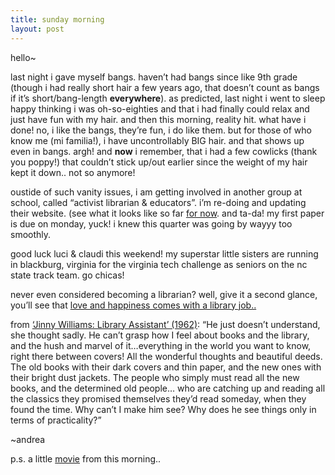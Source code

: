 ```yaml
---
title: sunday morning    
layout: post
---
```


hello~

last night i gave myself bangs. haven&#8217;t had bangs since like 9th grade (though i had really short hair a few years ago, that doesn&#8217;t count as bangs if it&#8217;s short/bang-length **everywhere**). as predicted, last night i went to sleep happy thinking i was oh-so-eighties and that i had finally could relax and just have fun with my hair. and then this morning, reality hit. what have i done! no, i like the bangs, they&#8217;re fun, i do like them. but for those of who know me (mi familia!), i have uncontrollably <span class="caps">BIG</span> hair. and that shows up even in bangs. argh! and **now** i remember, that i had a few cowlicks (thank you poppy!) that couldn&#8217;t stick up/out earlier since the weight of my hair kept it down.. not so anymore!

oustide of such vanity issues, i am getting involved in another group at school, called &#8220;activist librarian & educators&#8221;. i&#8217;m re-doing and updating their website. (see what it looks like so far [for now][1]. and ta-da! my first paper is due on monday, yuck! i knew this quarter was going by wayyy too smoothly.

good luck luci & claudi this weekend! my superstar little sisters are running in blackburg, virginia for the virginia tech challenge as seniors on the nc state track team. go chicas!

never even considered becoming a librarian? well, give it a second glance, you&#8217;ll see that [love and happiness comes with a library job..][2]

from [&#8216;Jinny Williams: Library Assistant&#8217; (1962)][3]: &#8220;He just doesn&#8217;t understand, she thought sadly. He can&#8217;t grasp how I feel about books and the library, and the hush and marvel of it&#8230;everything in the world you want to know, right there between covers! All the wonderful thoughts and beautiful deeds. The old books with their dark covers and thin paper, and the new ones with their bright dust jackets. The people who simply must read all the new books, and the determined old people&#8230; who are catching up and reading all the classics they promised themselves they&#8217;d read someday, when they found the time. Why can&#8217;t I make him see? Why does he see things only in terms of practicality?&#8221;

~andrea

p.s. a little [movie][4] from this morning..

 [1]: /ale/
 [2]: http://www.jenw.org/home.htm
 [3]: http://www.jenw.org/jinny.htm
 [4]: movies/sunny1.html